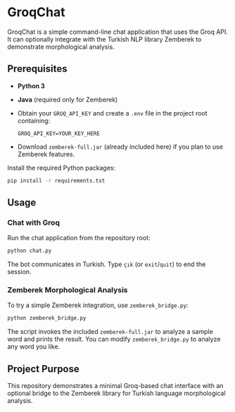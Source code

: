 # GroqChat

GroqChat is a simple command-line chat application that uses the Groq API. It can optionally integrate with the Turkish NLP library Zemberek to demonstrate morphological analysis.

## Prerequisites

- **Python 3**
- **Java** (required only for Zemberek)
- Obtain your `GROQ_API_KEY` and create a `.env` file in the project root containing:

  ```
  GROQ_API_KEY=YOUR_KEY_HERE
  ```
- Download `zemberek-full.jar` (already included here) if you plan to use Zemberek features.

Install the required Python packages:

```bash
pip install -r requirements.txt
```

## Usage

### Chat with Groq

Run the chat application from the repository root:

```bash
python chat.py
```

The bot communicates in Turkish. Type `çık` (or `exit`/`quit`) to end the session.

### Zemberek Morphological Analysis

To try a simple Zemberek integration, use `zemberek_bridge.py`:

```bash
python zemberek_bridge.py
```

The script invokes the included `zemberek-full.jar` to analyze a sample word and prints the result. You can modify `zemberek_bridge.py` to analyze any word you like.

## Project Purpose

This repository demonstrates a minimal Groq-based chat interface with an optional bridge to the Zemberek library for Turkish language morphological analysis.


